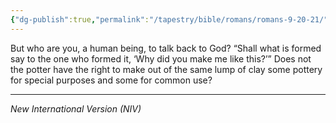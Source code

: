 ```yaml
---
{"dg-publish":true,"permalink":"/tapestry/bible/romans/romans-9-20-21/","title":"Romans 9:20-21","hide":true,"tags":["bible-verse","bible-verse"],"dgHomeLink":true,"dgShowLocalGraph":true,"dgEnableSearch":true}
---
```



But who are you, a human being, to talk back to God? “Shall what is formed say to the one who formed it, ‘Why did you make me like this?’” Does not the potter have the right to make out of the same lump of clay some pottery for special purposes and some for common use?

---
*New International Version (NIV)*